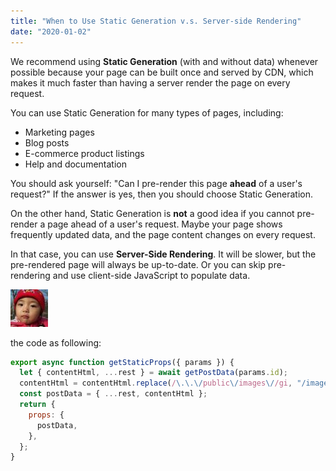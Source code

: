 ```yaml
---
title: "When to Use Static Generation v.s. Server-side Rendering"
date: "2020-01-02"
---
```


We recommend using **Static Generation** (with and without data) whenever possible because your page can be built once and served by CDN, which makes it much faster than having a server render the page on every request.

You can use Static Generation for many types of pages, including:

- Marketing pages
- Blog posts
- E-commerce product listings
- Help and documentation

You should ask yourself: "Can I pre-render this page **ahead** of a user's request?" If the answer is yes, then you should choose Static Generation.

On the other hand, Static Generation is **not** a good idea if you cannot pre-render a page ahead of a user's request. Maybe your page shows frequently updated data, and the page content changes on every request.

In that case, you can use **Server-Side Rendering**. It will be slower, but the pre-rendered page will always be up-to-date. Or you can skip pre-rendering and use client-side JavaScript to populate data.

![img](../public/images/me.png)

the code as following:

```js
export async function getStaticProps({ params }) {
  let { contentHtml, ...rest } = await getPostData(params.id);
  contentHtml = contentHtml.replace(/\.\.\/public\/images\//gi, "/images/");
  const postData = { ...rest, contentHtml };
  return {
    props: {
      postData,
    },
  };
}
```

